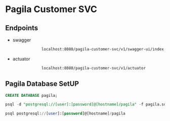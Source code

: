 # Pagila Customer SVC

## Endpoints

- swagger

```html 
                localhost:8080/pagila-customer-svc/v1/swagger-ui/index.html 
```

- actuator

```html 
                localhost:8080/pagila-customer-svc/v1/actuator
```

## Pagila Database SetUP

```sql
CREATE DATABASE pagila;
```

```sql 
psql -d "postgresql://[user]:[password]@[hostname]/pagila" -f pagila.sql
```

```sql
psql postgresql://[user]:[password]@[hostname]/pagila
```
